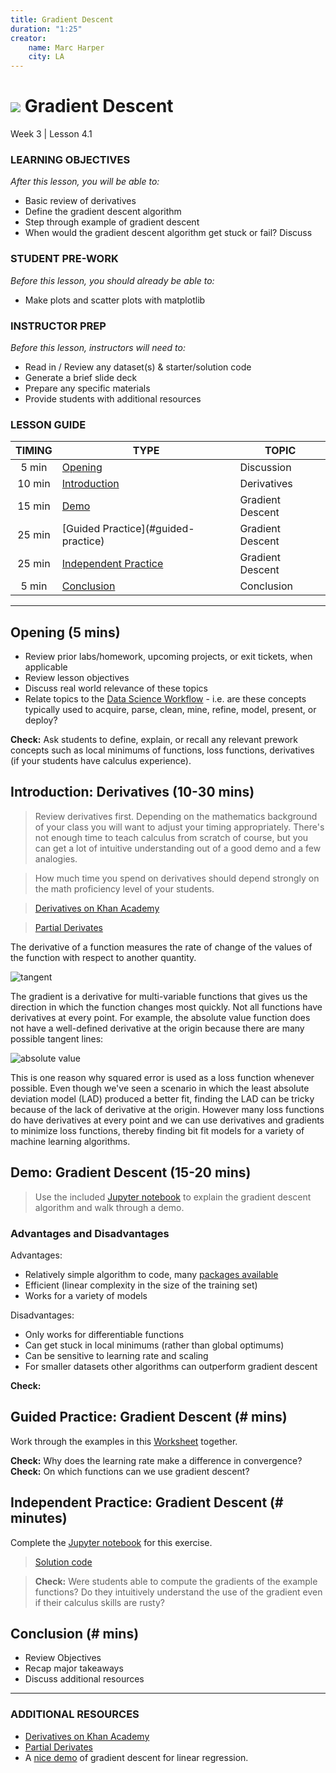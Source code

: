 ```yaml
---
title: Gradient Descent
duration: "1:25"
creator:
    name: Marc Harper
    city: LA
---
```


# ![](https://ga-dash.s3.amazonaws.com/production/assets/logo-9f88ae6c9c3871690e33280fcf557f33.png) Gradient Descent
Week 3 | Lesson 4.1

### LEARNING OBJECTIVES
*After this lesson, you will be able to:*
- Basic review of derivatives
- Define the gradient descent algorithm
- Step through example of gradient descent
- When would the gradient descent algorithm get stuck or fail? Discuss

### STUDENT PRE-WORK
*Before this lesson, you should already be able to:*
- Make plots and scatter plots with matplotlib

### INSTRUCTOR PREP
*Before this lesson, instructors will need to:*
- Read in / Review any dataset(s) & starter/solution code
- Generate a brief slide deck
- Prepare any specific materials
- Provide students with additional resources

### LESSON GUIDE
| TIMING  | TYPE  | TOPIC  |
|:-:|---|---|
| 5 min  | [Opening](#opening)  | Discussion  |
| 10 min  | [Introduction](#introduction)   | Derivatives  |
| 15 min  | [Demo](#demo)  | Gradient Descent  |
| 25 min  | [Guided Practice](#guided-practice<a name="opening"></a>)  | Gradient Descent |
| 25 min  | [Independent Practice](#ind-practice)  | Gradient Descent  |
| 5 min  | [Conclusion](#conclusion)  | Conclusion |

---

<a name="opening"></a>
## Opening (5 mins)
- Review prior labs/homework, upcoming projects, or exit tickets, when applicable
- Review lesson objectives
- Discuss real world relevance of these topics
- Relate topics to the [Data Science Workflow](https://drive.google.com/file/d/0Bx2SHQGVqWasOGY4dE95OFVvZjQ/view?usp=sharing) - i.e. are these concepts typically used to acquire, parse, clean, mine, refine, model, present, or deploy?

**Check:** Ask students to define, explain, or recall any relevant prework
concepts such as local minimums of functions, loss functions, derivatives
(if your students have calculus experience).

<a name="introduction"></a>
## Introduction: Derivatives (10-30 mins)

> Review derivatives first. Depending on the mathematics background of your class you will want to adjust your timing appropriately. There's not enough time to teach calculus from scratch of course, but you can get a lot of intuitive understanding out of a good demo and a few analogies.

> How much time you spend on derivatives should depend strongly on the math proficiency level of your students.

> [Derivatives on Khan Academy](https://www.khanacademy.org/math/differential-calculus/taking-derivatives/derivative_intro/v/calculus-derivatives-1)

> [Partial Derivates](https://www.khanacademy.org/math/differential-calculus/taking-derivatives/chain_rule/v/chain-rule-with-triple-composition)

The derivative of a function measures the rate of change of the values of the function with respect to another quantity.

![tangent](https://upload.wikimedia.org/wikipedia/commons/0/0f/Tangent_to_a_curve.svg)

The gradient is a derivative for multi-variable functions that gives us the
direction in which the function changes most quickly. Not all functions have
derivatives at every point. For example, the absolute value function does not
have a well-defined derivative at the origin because there are many possible
tangent lines:

![absolute value](https://upload.wikimedia.org/wikipedia/commons/6/6b/Absolute_value.svg)

This is one reason why squared error is used as a loss function whenever
possible. Even though we've seen a scenario in which the least absolute
deviation model (LAD) produced a better fit, finding the LAD can be tricky
because of the lack of derivative at the origin. However many loss functions
do have derivatives at every point and we can use derivatives and gradients
to minimize loss functions, thereby finding bit fit models for a variety of
machine learning algorithms.

<a name="demo"></a>
## Demo: Gradient Descent (15-20 mins)

> Use the included [Jupyter notebook](./code/starter-code/Gradient-Descent-Starter.ipynb) to explain the gradient descent algorithm and walk through a demo.

### Advantages and Disadvantages

Advantages:
* Relatively simple algorithm to code, many [packages available](http://scikit-learn.org/stable/modules/sgd.html)
* Efficient (linear complexity in the size of the training set)
* Works for a variety of models

Disadvantages:
* Only works for differentiable functions
* Can get stuck in local minimums (rather than global optimums)
* Can be sensitive to learning rate and scaling
* For smaller datasets other algorithms can outperform gradient descent

**Check:**

<a name="guided-practice"></a>
## Guided Practice: Gradient Descent (# mins)

Work through the examples in this [Worksheet](https://s3-us-west-2.amazonaws.com/ga-dat-2015-suneel/worksheets/Gradient+Descent/GD_worksheet_1.pdf) together.


**Check:** Why does the learning rate make a difference in convergence?
**Check:** On which functions can we use gradient descent?

<a name="ind-practice"></a>
## Independent Practice: Gradient Descent (# minutes)

Complete the [Jupyter notebook](./code/starter-code/Gradient-Descent-Starter.ipynb) for this exercise.

> [Solution code](./code/solution-code/Gradient-Descent-Solution.ipynb)

> **Check:** Were students able to compute the gradients of the example functions? Do they intuitively understand the use of the gradient even if their calculus skills are rusty?


<a name="conclusion"></a>
## Conclusion (# mins)

- Review Objectives
- Recap major takeaways
- Discuss additional resources

***

### ADDITIONAL RESOURCES


- [Derivatives on Khan Academy](https://www.khanacademy.org/math/differential-calculus/taking-derivatives/derivative_intro/v/calculus-derivatives-1)
- [Partial Derivates](https://www.khanacademy.org/math/differential-calculus/taking-derivatives/chain_rule/v/chain-rule-with-triple-composition)
- A [nice demo](https://spin.atomicobject.com/2014/06/24/gradient-descent-linear-regression/) of gradient descent for linear regression.
